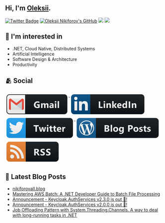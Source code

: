 ## Hi, I'm [Oleksii](https://nikiforovall.github.io/).

[![Twitter Badge](https://img.shields.io/twitter/follow/nikiforovall?style=social)](https://twitter.com/nikiforovall)
[![Oleksii Nikiforov's GitHub](https://img.shields.io/badge/-@nikiforovall-%23181717?style=flat-square&logo=github)](https://github.com/nikiforovall)
[![](https://vistr.dev/badge?repo=nikiforovall.nikiforovall&corners=square)](https://github.com/nikiforovall/vistr.dev)
[![](https://img.shields.io/github/stars/nikiforovall?style=social)](https://github.com/NikiforovAll?tab=repositories)

## 🧠 I'm interested in

- .NET, Cloud Native, Distributed Systems
- Artificial Intelligence
- Software Design & Architecture
- Productivity

## 🫂 Social

<a href="mailto:alexey.nikiforovall@gmail.com">
  <img src="https://raw.githubusercontent.com/NikiforovAll/NikiforovAll/master/images/social/gmail.svg" alt="gmail" style="vertical-align:top; margin:6px 4px">
</a>

<a href="https://www.linkedin.com/in/nikiforov-oleksii/">
    <img src="https://raw.githubusercontent.com/NikiforovAll/NikiforovAll/master/images/social/linkedin.svg" alt="linkedin" style="vertical-align:top; margin:6px 4px">
</a>

<a href="https://twitter.com/nikiforovall">
    <img src="https://raw.githubusercontent.com/NikiforovAll/NikiforovAll/master/images/social/twitter.svg" alt="twitter" style="vertical-align:top; margin:6px 4px">
</a>

<a href="https://nikiforovall.github.io/">
    <img src="https://raw.githubusercontent.com/NikiforovAll/NikiforovAll/master/images/blogs/wordpress.svg" alt="wordpress" style="vertical-align:top; margin:6px 4px">
</a>
<a href="https://nikiforovall.github.io/feed.xml">
    <img src="https://raw.githubusercontent.com/NikiforovAll/NikiforovAll/master/images/blogs/rss.svg" alt="rss" style="vertical-align:top; margin:6px 4px">
</a>

## 📕 Latest Blog Posts
<!-- BLOG-POST-LIST:START -->
- [nikiforovall.blog](https://nikiforovall.github.io/2024/05/27/aws-claim-check-dotnet.html)
- [Mastering AWS Batch: A .NET Developer Guide to Batch File Processing](https://nikiforovall.github.io/dotnet/aws/2024/05/26/aws-batch-dotnet.html)
- [Announcement - Keycloak.AuthServices v2.3.0 is out 🎉!](https://nikiforovall.github.io/dotnet/keycloak/2024/05/10/keycloak-v2-3-0.html)
- [Announcement - Keycloak.AuthServices v2.0.0 is out 🎉!](https://nikiforovall.github.io/dotnet/keycloak/2024/05/05/keycloak-v2-0-0.html)
- [Job Offloading Pattern with System.Threading.Channels. A way to deal with long-running tasks in .NET](https://nikiforovall.github.io/dotnet/async/2024/04/21/job-offloading-pattern.html)
<!-- BLOG-POST-LIST:END -->
